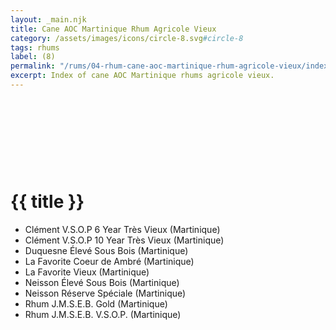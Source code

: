 ```yaml
---
layout: _main.njk
title: Cane AOC Martinique Rhum Agricole Vieux
category: /assets/images/icons/circle-8.svg#circle-8
tags: rhums
label: (8)
permalink: "/rums/04-rhum-cane-aoc-martinique-rhum-agricole-vieux/index.html"
excerpt: Index of cane AOC Martinique rhums agricole vieux.
---
```

<!-- markdownlint-disable MD025 -->
# {{ title }}<icon-l space="1em" label="(8)"><span class="with-icon"><svg class="icon"><use href="/assets/images/icons/circle-8.svg#circle-8"></use></svg></span></icon-l>
<!-- markdownlint-disable MD025 -->

<div class="index">

* Clément V.S.O.P 6 Year Très Vieux (Martinique)
* Clément V.S.O.P 10 Year Très Vieux (Martinique)
* Duquesne Élevé Sous Bois (Martinique)
* La Favorite Coeur de Ambré (Martinique)
* La Favorite Vieux (Martinique)
* Neisson Élevé Sous Bois (Martinique)
* Neisson Réserve Spéciale (Martinique)
* Rhum J.M.S.E.B. Gold (Martinique)
* Rhum J.M.S.E.B. V.S.O.P. (Martinique)

</div>
